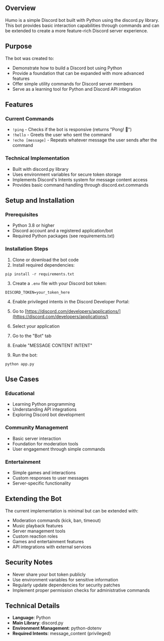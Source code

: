 
## Overview

Humo is a simple Discord bot built with Python using the discord.py library. This bot provides basic interaction capabilities through commands and can be extended to create a more feature-rich Discord server experience.

## Purpose

The bot was created to:

- Demonstrate how to build a Discord bot using Python
- Provide a foundation that can be expanded with more advanced features
- Offer simple utility commands for Discord server members
- Serve as a learning tool for Python and Discord API integration

## Features

### Current Commands

- `!ping` - Checks if the bot is responsive (returns "Pong! 🎣")
- `!hello` - Greets the user who sent the command
- `!echo [message]` - Repeats whatever message the user sends after the command

### Technical Implementation

- Built with discord.py library
- Uses environment variables for secure token storage
- Implements Discord's Intents system for message content access
- Provides basic command handling through discord.ext.commands

## Setup and Installation

### Prerequisites

- Python 3.8 or higher
- Discord account and a registered application/bot
- Required Python packages (see requirements.txt)

### Installation Steps

1. Clone or download the bot code
2. Install required dependencies:

```plaintext
pip install -r requirements.txt
```

3. Create a `.env` file with your Discord bot token:

```plaintext
DISCORD_TOKEN=your_token_here
```

4. Enable privileged intents in the Discord Developer Portal:

1. Go to [https://discord.com/developers/applications/](https://discord.com/developers/applications/)
2. Select your application
3. Go to the "Bot" tab
4. Enable "MESSAGE CONTENT INTENT"

5. Run the bot:

```plaintext
python app.py
```

## Use Cases

### Educational

- Learning Python programming
- Understanding API integrations
- Exploring Discord bot development

### Community Management

- Basic server interaction
- Foundation for moderation tools
- User engagement through simple commands

### Entertainment

- Simple games and interactions
- Custom responses to user messages
- Server-specific functionality

## Extending the Bot

The current implementation is minimal but can be extended with:

- Moderation commands (kick, ban, timeout)
- Music playback features
- Server management tools
- Custom reaction roles
- Games and entertainment features
- API integrations with external services

## Security Notes

- Never share your bot token publicly
- Use environment variables for sensitive information
- Regularly update dependencies for security patches
- Implement proper permission checks for administrative commands

## Technical Details

- **Language**: Python
- **Main Library**: discord.py
- **Environment Management**: python-dotenv
- **Required Intents**: message_content (privileged)
